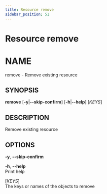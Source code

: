 ```yaml
---
title: Resource remove
sidebar_position: 51
---
```


# Resource remove

# NAME

remove - Remove existing resource

## SYNOPSIS

**remove** \[**-y**\|**--skip-confirm**\] \[**-h**\|**--help**\]
\[*KEYS*\]

## DESCRIPTION

Remove existing resource

## OPTIONS

**-y**, **--skip-confirm**  

**-h**, **--help**  
Print help

\[*KEYS*\]  
The keys or names of the objects to remove
